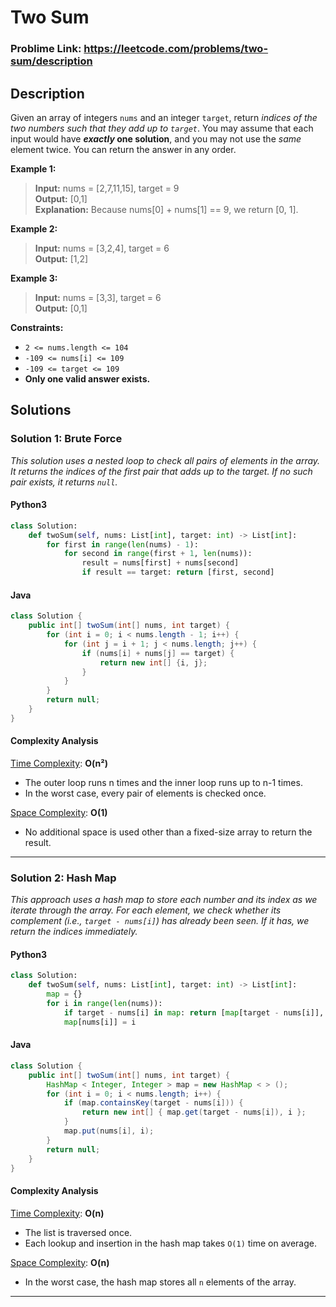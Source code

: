 # Two Sum

### Problime Link: https://leetcode.com/problems/two-sum/description

## Description

Given an array of integers `nums` and an integer `target`, return _indices of the two numbers such that they add up to `target`_.
You may assume that each input would have **_exactly_ one solution**, and you may not use the _same_ element twice.
You can return the answer in any order.

**Example 1:**

> **Input:** nums = [2,7,11,15], target = 9 <br> **Output:** [0,1] <br>**Explanation:** Because nums[0] + nums[1] == 9, we return [0, 1].

**Example 2:**

> **Input:** nums = [3,2,4], target = 6 <br> **Output:** [1,2]

**Example 3:**

> **Input:** nums = [3,3], target = 6 <br> **Output:** [0,1]

**Constraints:**

-   `2 <= nums.length <= 104`
-   `-109 <= nums[i] <= 109`
-   `-109 <= target <= 109`
-   **Only one valid answer exists.**

## Solutions

### Solution 1: Brute Force

_This solution uses a nested loop to check all pairs of elements in the array. It returns the indices of the first pair that adds up to the target. If no such pair exists, it returns `null`._

#### Python3

```python
class Solution:
    def twoSum(self, nums: List[int], target: int) -> List[int]:
        for first in range(len(nums) - 1):
            for second in range(first + 1, len(nums)):
                result = nums[first] + nums[second]
                if result == target: return [first, second]
```

#### Java

```java
class Solution {
    public int[] twoSum(int[] nums, int target) {
        for (int i = 0; i < nums.length - 1; i++) {
            for (int j = i + 1; j < nums.length; j++) {
                if (nums[i] + nums[j] == target) {
                    return new int[] {i, j};
                }
            }
        }
        return null;
    }
}
```

#### Complexity Analysis

<u>Time Complexity</u>: **O(n²)**

-   The outer loop runs n times and the inner loop runs up to n-1 times.
-   In the worst case, every pair of elements is checked once.

<u>Space Complexity</u>: **O(1)**

-   No additional space is used other than a fixed-size array to return the result.

---

### Solution 2: Hash Map

_This approach uses a hash map to store each number and its index as we iterate through the array. For each element, we check whether its complement (i.e., `target - nums[i]`) has already been seen. If it has, we return the indices immediately._

#### Python3

```python
class Solution:
    def twoSum(self, nums: List[int], target: int) -> List[int]:
        map = {}
        for i in range(len(nums)):
            if target - nums[i] in map: return [map[target - nums[i]], i]
            map[nums[i]] = i
```

#### Java

```java
class Solution {
    public int[] twoSum(int[] nums, int target) {
        HashMap < Integer, Integer > map = new HashMap < > ();
        for (int i = 0; i < nums.length; i++) {
            if (map.containsKey(target - nums[i])) {
                return new int[] { map.get(target - nums[i]), i };
            }
            map.put(nums[i], i);
        }
        return null;
    }
}
```

#### Complexity Analysis

<u>Time Complexity</u>: **O(n)**

-   The list is traversed once.
-   Each lookup and insertion in the hash map takes `O(1)` time on average.

<u>Space Complexity</u>: **O(n)**

-   In the worst case, the hash map stores all `n` elements of the array.

---

